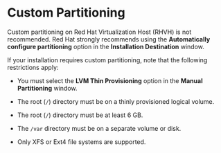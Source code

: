 # Custom Partitioning

Custom partitioning on Red Hat Virtualization Host (RHVH) is not recommended. Red Hat strongly recommends using the **Automatically configure partitioning** option in the **Installation Destination** window.

If your installation requires custom partitioning, note that the following restrictions apply:

* You must select the **LVM Thin Provisioning** option in the **Manual Partitioning** window.

* The root (`/`) directory must be on a thinly provisioned logical volume.

* The root (`/`) directory must be at least 6 GB.

* The `/var` directory must be on a separate volume or disk.

* Only XFS or Ext4 file systems are supported.
